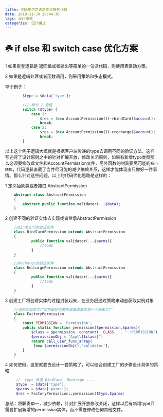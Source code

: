 ```yaml
---
title: 代码整洁之道之优化嵌套代码
date: 2019-11-30 20:44:30
tags: 设计模式
categories: 设计模式
---
```


# :shamrock: if else 和 switch case 优化方案

1 如果嵌套逻辑是 返回值或者输出等简单的一句话代码，则使用表驱动方案。

2 如果是逻辑处理或者函数调用，则采用策略和多态模式。

举个例子：


```php
        $type = $data['type'];
 
        //1-绑卡 2-充值
        switch ($type) {
            case 1:
                $res = (new AccountPermission())->bindCard($account);
                break;
            case 2:
                $res = (new AccountPermission())->recharge($account);
                break;
        }

```
<!-- more -->

以上这个例子逻辑大概就是根据客户端传递的type去调用不同的验证方法，这样写违背了设计原则之中的针对扩展开放，修改关闭原则，如果有新增type类型那么必须要修改此文件和AccountPermission文件，另外函数的封装要尽可能的`短小精悍`，代码逻辑直截了当并尽可能的减少依赖关系，这样才能体现出只做好一件事情。那么针对这些问题，以上的代码优化思路是这样的：

1 定义抽象类或者接口 AbstractPermission
```php
    abstract class AbstractPermission
    {
        abstract public function validator(...$data);
    }
```
2 创建不同的验证实体去实现或者继承AbstractPermission
```php
    //BindCard的验证实体
    class BindCardPermission extends AbstractPermission
    {
            public function validator(...$parms){
                //todo
            }
    }
```
<!-- more -->

```php
    //Recharge的验证实体
    class RechargePermission extends AbstractPermission
    {
            public function validator(...$parms){
                //todo
            }
    }
```
3 创建工厂将创建实体的过程封装起来，在业务层通过策略来动态获取实例对象

```php
    //当然此处的工厂实例最好也要去继承或者实现一个抽象工厂
    class FactoryPermission
    {
        const PERMISSION = 'Permission';
        public static function permission($permission,$parms){
            $class = $permission. constant(__CLASS__ . "::PERMISSION");
            $permissionObj = "App\\{$class}";
            return call_user_func_array(
             [new $permissionObj(),'validator'],                                      [$parms]);
        }
    }
```

4 如何使用，这里就要去设计一套策略了，可以结合创建工厂的步骤设计具体的策略

```php
     //  type 传递 BindCard  Recharge ....
     $type  = $data['type'];
     $parms = $data['parms'];
     $res = FactoryPermission::permission($type,$parms)
```

总结：将职责单一，减少依赖，针对扩展开放修改关闭，这样以后有新增type只需要扩展新增的permission实体，而不需要修改任何其他文件。
